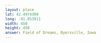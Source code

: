 ```yaml
---
layout: place
lat: 42.4974309
long: -91.053911
width: 450
height: 450
answer: Field of Dreams, Dyersville, Iowa
---
```

